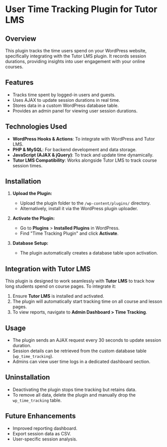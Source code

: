 # User Time Tracking Plugin for Tutor LMS

## Overview
This plugin tracks the time users spend on your WordPress website, specifically integrating with the Tutor LMS plugin. It records session durations, providing insights into user engagement with your online courses.

## Features
- Tracks time spent by logged-in users and guests.
- Uses AJAX to update session durations in real time.
- Stores data in a custom WordPress database table.
- Provides an admin panel for viewing user session durations.

## Technologies Used
- **WordPress Hooks & Actions**: To integrate with WordPress and Tutor LMS.
- **PHP & MySQL**: For backend development and data storage.
- **JavaScript (AJAX & jQuery)**: To track and update time dynamically.
- **Tutor LMS Compatibility**: Works alongside Tutor LMS to track course session times.

## Installation
1. **Upload the Plugin:**
   - Upload the plugin folder to the `/wp-content/plugins/` directory.
   - Alternatively, install it via the WordPress plugin uploader.

2. **Activate the Plugin:**
   - Go to **Plugins** > **Installed Plugins** in WordPress.
   - Find "Time Tracking Plugin" and click **Activate**.

3. **Database Setup:**
   - The plugin automatically creates a database table upon activation.

## Integration with Tutor LMS
This plugin is designed to work seamlessly with **Tutor LMS** to track how long students spend on course pages. To integrate it:

1. Ensure **Tutor LMS** is installed and activated.
2. The plugin will automatically start tracking time on all course and lesson pages.
3. To view reports, navigate to **Admin Dashboard > Time Tracking**.

## Usage
- The plugin sends an AJAX request every 30 seconds to update session duration.
- Session details can be retrieved from the custom database table (`wp_time_tracking`).
- Admins can view user time logs in a dedicated dashboard section.

## Uninstallation
- Deactivating the plugin stops time tracking but retains data.
- To remove all data, delete the plugin and manually drop the `wp_time_tracking` table.

## Future Enhancements
- Improved reporting dashboard.
- Export session data as CSV.
- User-specific session analysis.

